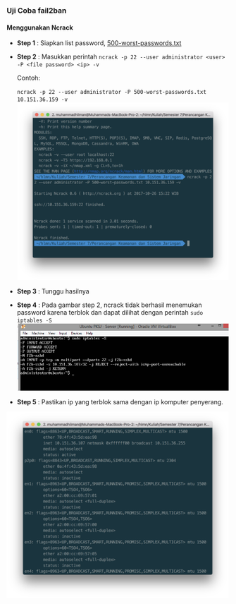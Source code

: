 ### Uji Coba fail2ban

#### Menggunakan Ncrack
* **Step 1** : Siapkan list password, [500-worst-passwords.txt](/assets/ncrack-hydra/500-worst-passwords.txt)
* **Step 2** : Masukkan perintah
    `ncrack -p 22 --user administrator <user> -P <file password> <ip> -v`
    
    Contoh:
    
    `ncrack -p 22 --user administrator -P 500-worst-passwords.txt 10.151.36.159 -v`
    ![](/assets/ncrack-hydra/ncrack-custom-ssh-1.png)
* **Step 3** : Tunggu hasilnya
* **Step 4** : Pada gambar step 2, ncrack tidak berhasil menemukan password karena terblok dan dapat dilihat dengan perintah
`sudo iptables -S`
![](/assets/uji-fail2ban/2-ncrack.PNG)
* **Step 5** : Pastikan ip yang terblok sama dengan ip komputer penyerang.

![](/assets/ncrack-hydra/ifconfig.png)



